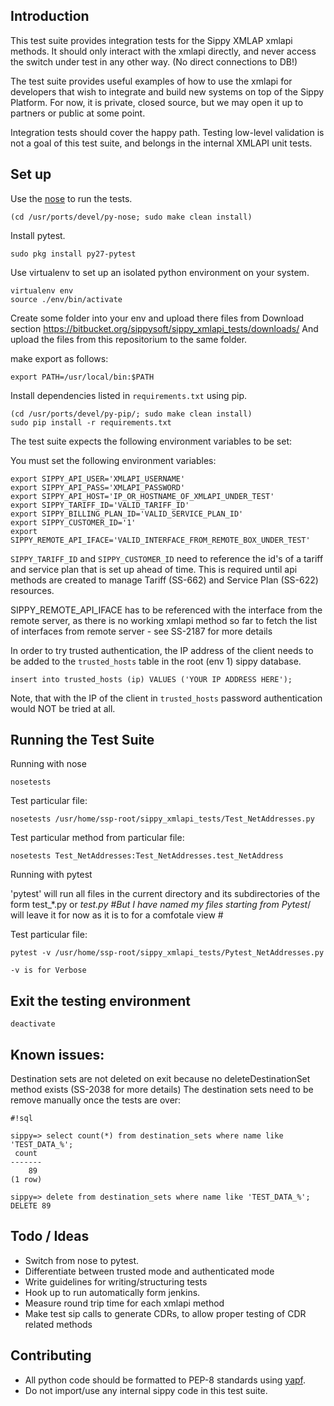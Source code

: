 ## Introduction

This test suite provides integration tests for the Sippy XMLAP xmlapi
methods. It should only interact with the xmlapi directly, and never
access the switch under test in any other way. (No direct connections to
DB!)

The test suite provides useful examples of how to use the xmlapi for
developers that wish to integrate and build new systems on top of the
Sippy Platform. For now, it is private, closed source, but we may open it
up to partners or public at some point.

Integration tests should cover the happy path. Testing low-level
validation is not a goal of this test suite, and belongs in the internal
XMLAPI unit tests.

## Set up

Use the [nose](https://nose.readthedocs.org/en/latest/) to run the tests.
```
(cd /usr/ports/devel/py-nose; sudo make clean install)
```
Install pytest.
```
sudo pkg install py27-pytest
```

Use virtualenv to set up an isolated python environment on your system.

```
virtualenv env
source ./env/bin/activate
```

Create some folder into your env and upload there files from Download section https://bitbucket.org/sippysoft/sippy_xmlapi_tests/downloads/ 
And upload the files from this repositorium to the same folder.

make export as follows:

```
export PATH=/usr/local/bin:$PATH
```

Install dependencies listed in `requirements.txt` using pip.

```
(cd /usr/ports/devel/py-pip/; sudo make clean install)
sudo pip install -r requirements.txt 
```

The test suite expects the following environment variables to be set:

You must set the following environment variables:

```
export SIPPY_API_USER='XMLAPI_USERNAME'
export SIPPY_API_PASS='XMLAPI_PASSWORD'
export SIPPY_API_HOST='IP_OR_HOSTNAME_OF_XMLAPI_UNDER_TEST'
export SIPPY_TARIFF_ID='VALID_TARIFF_ID'
export SIPPY_BILLING_PLAN_ID='VALID_SERVICE_PLAN_ID'
export SIPPY_CUSTOMER_ID='1'
export SIPPY_REMOTE_API_IFACE='VALID_INTERFACE_FROM_REMOTE_BOX_UNDER_TEST'
```

`SIPPY_TARIFF_ID` and `SIPPY_CUSTOMER_ID` need to reference the id's of
a tariff and service plan that is set up ahead of time. This is required
until api methods are created to manage Tariff (SS-662) and Service Plan
(SS-622) resources.

SIPPY_REMOTE_API_IFACE has to be referenced with the interface from the remote
server, as there is no working xmlapi method so far to fetch the list of interfaces
from remote server - see SS-2187 for more details

In order to try trusted authentication, 
the IP address of the client needs to be added to the `trusted_hosts`
table in the root (env 1) sippy database.

`insert into trusted_hosts (ip) VALUES ('YOUR IP ADDRESS HERE');`

Note, that with the IP of the client in `trusted_hosts` password authentication
would NOT be tried at all.


## Running the Test Suite

Running with nose
```
nosetests
```

Test particular file:
```
nosetests /usr/home/ssp-root/sippy_xmlapi_tests/Test_NetAddresses.py
```

Test particular method from particular file:
```
nosetests Test_NetAddresses:Test_NetAddresses.test_NetAddress
```

Running with pytest

'pytest'  will run all files in the current directory and its subdirectories of the form test_*.py or *_test.py #But I have named my files starting from Pytest_*/ will leave it for now as it is to for a comfotale view #

Test particular file:
```
pytest -v /usr/home/ssp-root/sippy_xmlapi_tests/Pytest_NetAddresses.py

-v is for Verbose
```
## Exit the testing environment
```
deactivate
```

## Known issues:
Destination sets are not deleted on exit because no deleteDestinationSet method exists (SS-2038 for more details)
The destination sets need to be remove manually once the tests are over:

```
#!sql

sippy=> select count(*) from destination_sets where name like 'TEST_DATA_%';
 count
-------
    89
(1 row)

sippy=> delete from destination_sets where name like 'TEST_DATA_%';
DELETE 89
```


## Todo / Ideas


- Switch from nose to pytest.
- Differentiate between trusted mode and authenticated mode
- Write guidelines for writing/structuring tests
- Hook up to run automatically form jenkins.
- Measure round trip time for each xmlapi method
- Make test sip calls to generate CDRs, to allow proper testing of CDR related
  methods


## Contributing

- All python code should be formatted to PEP-8 standards using
  [yapf](https://github.com/google/yapf).
- Do not import/use any internal sippy code in this test suite.
